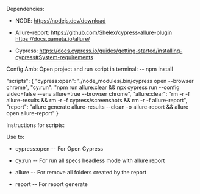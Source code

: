 Dependencies:

- NODE:
https://nodejs.dev/download

- Allure-report:
https://github.com/Shelex/cypress-allure-plugin
https://docs.qameta.io/allure/

- Cypress:
https://docs.cypress.io/guides/getting-started/installing-cypress#System-requirements


Config Amb:
Open project and run script in terminal: 
    -- npm install

"scripts": {
    "cypress:open": "./node_modules/.bin/cypress open --browser chrome",
    "cy:run": "npm run allure:clear && npx cypress run --config video=false --env allure=true --browser chrome",
    "allure:clear": "rm -r -f allure-results && rm -r -f cypress/screenshots && rm -r -f allure-report",
    "report": "allure generate allure-results --clean -o allure-report && allure open allure-report"
  }

Instructions for scripts:

Use to:
- cypress:open
  -- For Open Cypress
  
- cy:run
  -- For run all specs headless mode with allure report
  
- allure 
  -- For remove all folders created by the report
  
- report
  -- For report generate

  
  
